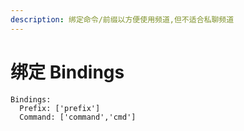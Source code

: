 ```yaml
---
description: 绑定命令/前缀以方便使用频道,但不适合私聊频道
---
```


# 绑定 Bindings



```
Bindings:
  Prefix: ['prefix']
  Command: ['command','cmd']
```
